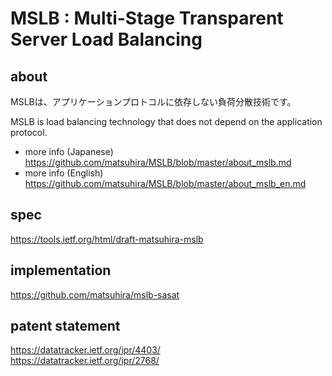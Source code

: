 # MSLB : Multi-Stage Transparent Server Load Balancing

## about
MSLBは、アプリケーションプロトコルに依存しない負荷分散技術です。<br>

MSLB is load balancing technology that does not depend on the application protocol.<br>

* more info (Japanese)<br>
https://github.com/matsuhira/MSLB/blob/master/about_mslb.md<br>
* more info (English)<br>
https://github.com/matsuhira/MSLB/blob/master/about_mslb_en.md

## spec
https://tools.ietf.org/html/draft-matsuhira-mslb

## implementation
https://github.com/matsuhira/mslb-sasat

## patent statement
https://datatracker.ietf.org/ipr/4403/<br>
https://datatracker.ietf.org/ipr/2768/
